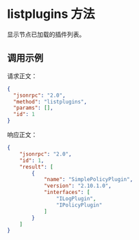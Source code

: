 ﻿# listplugins 方法

显示节点已加载的插件列表。

## 调用示例

请求正文：

```json
{
  "jsonrpc": "2.0",
  "method": "listplugins",
  "params": [],
  "id": 1
}
```

响应正文：

```json
{
    "jsonrpc": "2.0",
    "id": 1,
    "result": [
        {
            "name": "SimplePolicyPlugin",
            "version": "2.10.1.0",
            "interfaces": [
                "ILogPlugin",
                "IPolicyPlugin"
            ]
        }
    ]
}
```